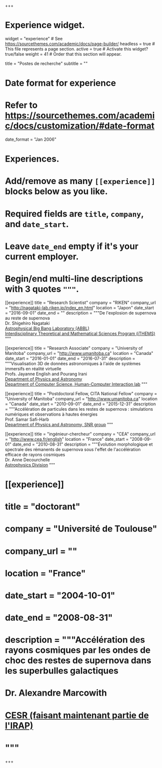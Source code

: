 +++
# Experience widget.
widget = "experience"  # See https://sourcethemes.com/academic/docs/page-builder/
headless = true  # This file represents a page section.
active = true  # Activate this widget? true/false
weight = 41  # Order that this section will appear.

title = "Postes de recherche"
subtitle = ""

# Date format for experience
#   Refer to https://sourcethemes.com/academic/docs/customization/#date-format
date_format = "Jan 2006"

# Experiences.
#   Add/remove as many `[[experience]]` blocks below as you like.
#   Required fields are `title`, `company`, and `date_start`.
#   Leave `date_end` empty if it's your current employer.
#   Begin/end multi-line descriptions with 3 quotes `"""`.

[[experience]]
  title = "Research Scientist"
  company = "RIKEN"
  company_url = "http://nagataki-lab.riken.jp/index_en.html"
  location = "Japon"
  date_start = "2016-09-01"
  date_end = ""
  description = """De l'explosion de supernova au reste de supernova<br>
  Dr. Shigehiro Nagataki<br>
  [Astrophysical Big Bang Laboratory (ABBL)](http://nagataki-lab.riken.jp/index_en.html)<br>
  [Interdisciplinary Theoretical and Mathematical Sciences Program (iTHEMS)](https://ithems.riken.jp/en)
  """

  [[experience]]
    title = "Research Associate"
    company = "University of Manitoba"
    company_url = "http://www.umanitoba.ca"
    location = "Canada"
    date_start = "2016-01-01"
    date_end = "2016-07-31"
    description = """Visualisation 3D de données astronomiques à l'aide de systèmes immersifs en réalité virtuelle<br>
    Profs. Jayanne English and Pourang Irani<br>
    [Department of Physics and Astronomy](https://www.sci.umanitoba.ca/physics-astronomy/)<br>
    [Department of Computer Science, Human-Computer Interaction lab](http://hci.cs.umanitoba.ca)
    """

  [[experience]]
    title = "Postdoctoral Fellow,  CITA National Fellow"
    company = "University of Manitoba"
    company_url = "http://www.umanitoba.ca"
    location = "Canada"
    date_start = "2010-09-01"
    date_end = "2015-12-31"
    description = """Accélération de particules dans les restes de supernova : simulations numériques et observations à hautes énergies<br>
    Prof. Samar Safi-Harb<br>
    [Department of Physics and Astronomy, SNR group](http://www2.physics.umanitoba.ca/u/samar/research/research.html)
    """

  [[experience]]
    title = "ingénieur-chercheur"
    company = "CEA"
    company_url = "http://www.cea.fr/english"
    location = "France"
    date_start = "2008-09-01"
    date_end = "2010-08-31"
    description = """Évolution morphologique et spectrale des rémanents de supernova sous l'effet de l'accélération efficace de rayons cosmiques<br>
    Dr. Anne Decourchelle<br>
    [Astrophysics Division](http://irfu.cea.fr/dap/en/index.php)
    """

#  [[experience]]
#    title = "doctorant"
#    company = "Université de Toulouse"
#    company_url = ""
#    location = "France"
#    date_start = "2004-10-01"
#    date_end = "2008-08-31"
#    description = """Accélération des rayons cosmiques par les ondes de choc des restes de supernova dans les superbulles galactiques<br>
#    Dr. Alexandre Marcowith<br>
#    [CESR (faisant maintenant partie de l'IRAP)](https://www.irap.omp.eu)
#    """
+++
